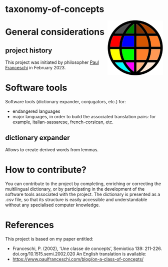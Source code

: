 # taxonomy-of-concepts

<img align="right" width="35%" src="https://github.com/pilinu/okchakko-project/blob/main/logo/okchakko-project-logo.png">

# General considerations

## project history
This project was initiated by philosopher [Paul Franceschi](www.paulfranceschi.com) in February 2023.

# Software tools
Software tools (dictionary expander, conjugators, etc.) for:
- endangered languages
- major languages, in order to build the associated translation pairs: for example, italian-sassarese, french-corsican, etc.

## dictionary expander
Allows to create derived words from lemmas.

# How to contribute?
You can contribute to the project by completing, enriching or correcting the multilingual dictionary, or by participating in the development of the software tools associated with the project. The dictionary is presented as a .csv file, so that its structure is easily accessible and understandable without any specialised computer knowledge.

# References
This project is based on my paper entitled:
* Franceschi, P. (2002), ‘Une classe de concepts’, Semiotica 139: 211-226. doi.org/10.1515.semi.2002.020
An English translation is available:
* https://www.paulfranceschi.com/blog/on-a-class-of-concepts/
